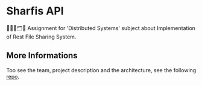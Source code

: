 # Sharfis API
👨🏽‍💻🗂📄 Assignment for 'Distributed Systems' subject about Implementation of Rest File Sharing System.

## More Informations
Too see the team, project description and the architecture, see the following [repo](https://github.com/vitorCamargo/sharfis-web).

